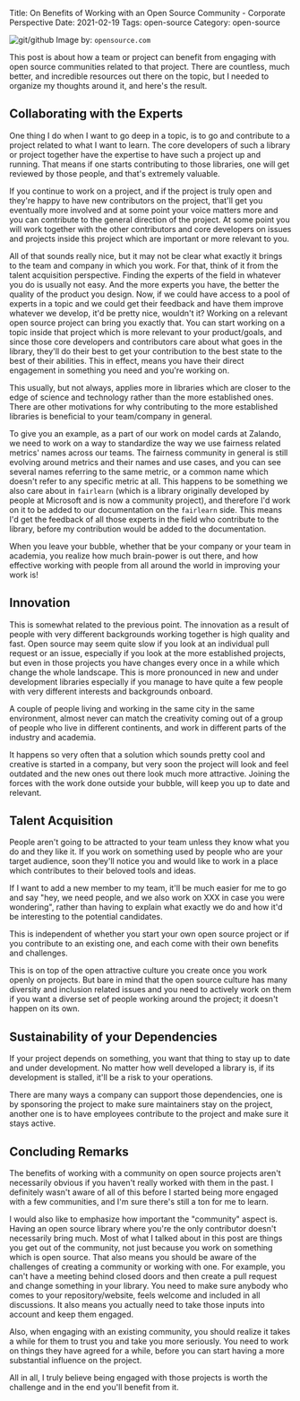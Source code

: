 Title: On Benefits of Working with an Open Source Community - Corporate Perspective
Date: 2021-02-19
Tags: open-source
Category: open-source

![git/github](files/img/people_remote_teams_world.png "Credit:
https://opensource.com") Image by: `opensource.com`

This post is about how a team or project can benefit from engaging with open
source communities related to that project. There are countless, much better,
and incredible resources out there on the topic, but I needed to organize my
thoughts around it, and here's the result.

## Collaborating with the Experts

One thing I do when I want to go deep in a topic, is to go and contribute to a
project related to what I want to learn. The core developers of such a library
or project together have the expertise to have such a project up and running.
That means if one starts contributing to those libraries, one will get reviewed
by those people, and that's extremely valuable.

If you continue to work on a project, and if the project is truly open and
they're happy to have new contributors on the project, that'll get you
eventually more involved and at some point your voice matters more and you can
contribute to the general direction of the project. At some point you will work
together with the other contributors and core developers on issues and projects
inside this project which are important or more relevant to you.

All of that sounds really nice, but it may not be clear what exactly it brings
to the team and company in which you work. For that, think of it from the
talent acquisition perspective. Finding the experts of the field in whatever
you do is usually not easy. And the more experts you have, the better the
quality of the product you design. Now, if we could have access to a pool of
experts in a topic and we could get their feedback and have them improve
whatever we develop, it'd be pretty nice, wouldn't it? Working on a relevant
open source project can bring you exactly that. You can start working on a
topic inside that project which is more relevant to your product/goals, and
since those core developers and contributors care about what goes in the
library, they'll do their best to get your contribution to the best state to
the best of their abilities. This in effect, means you have their direct
engagement in something you need and you're working on.

This usually, but not always, applies more in libraries which are closer to the
edge of science and technology rather than the more established ones. There are
other motivations for why contributing to the more established libraries is
beneficial to your team/company in general.

To give you an example, as a part of our work on model cards at Zalando, we
need to work on a way to standardize the way we use fairness related metrics'
names across our teams. The fairness community in general is still evolving
around metrics and their names and use cases, and you can see several names
referring to the same metric, or a common name which doesn't refer to any
specific metric at all. This happens to be something we also care about in
`fairlearn` (which is a library originally developed by people at Microsoft and
is now a community project), and therefore I'd work on it to be added to our
documentation on the `fairlearn` side. This means I'd get the feedback of all
those experts in the field who contribute to the library, before my
contribution would be added to the documentation.

When you leave your bubble, whether that be your company or your team in
academia, you realize how much brain-power is out there, and how effective
working with people from all around the world in improving your work is!

## Innovation

This is somewhat related to the previous point. The innovation as a result of
people with very different backgrounds working together is high quality and
fast. Open source may seem quite slow if you look at an individual pull request
or an issue, especially if you look at the more established projects, but even
in those projects you have changes every once in a while which change the whole
landscape. This is more pronounced in new and under development libraries
especially if you manage to have quite a few people with very different
interests and backgrounds onboard.

A couple of people living and working in the same city in the same environment,
almost never can match the creativity coming out of a group of people who live
in different continents, and work in different parts of the industry and
academia.

It happens so very often that a solution which sounds pretty cool and creative
is started in a company, but very soon the project will look and feel outdated
and the new ones out there look much more attractive. Joining the forces with
the work done outside your bubble, will keep you up to date and relevant.

## Talent Acquisition

People aren't going to be attracted to your team unless they know what you do
and they like it. If you work on something used by people who are your target
audience, soon they'll notice you and would like to work in a place which
contributes to their beloved tools and ideas.

If I want to add a new member to my team, it'll be much easier for me to go and
say "hey, we need people, and we also work on XXX in case you were wondering",
rather than having to explain what exactly we do and how it'd be interesting to
the potential candidates.

This is independent of whether you start your own open source project or if you
contribute to an existing one, and each come with their own benefits and
challenges.

This is on top of the open attractive culture you create once you work openly
on projects. But bare in mind that the open source culture has many diversity
and inclusion related issues and you need to actively work on them if you want
a diverse set of people working around the project; it doesn't happen on its
own.

## Sustainability of your Dependencies

If your project depends on something, you want that thing to stay up to date
and under development. No matter how well developed a library is, if its
development is stalled, it'll be a risk to your operations.

There are many ways a company can support those dependencies, one is by
sponsoring the project to make sure maintainers stay on the project, another
one is to have employees contribute to the project and make sure it stays
active.

## Concluding Remarks

The benefits of working with a community on open source projects aren't
necessarily obvious if you haven't really worked with them in the past. I
definitely wasn't aware of all of this before I started being more engaged with
a few communities, and I'm sure there's still a ton for me to learn.

I would also like to emphasize how important the "community" aspect is. Having
an open source library where you're the only contributor doesn't necessarily
bring much. Most of what I talked about in this post are things you get out of
the community, not just because you work on something which is open source.
That also means you should be aware of the challenges of creating a community
or working with one. For example, you can't have a meeting behind closed doors
and then create a pull request and change something in your library. You need
to make sure anybody who comes to your repository/website, feels welcome and
included in all discussions. It also means you actually need to take those
inputs into account and keep them engaged.

Also, when engaging with an existing community, you should realize it takes a
while for them to trust you and take you more seriously. You need to work on
things they have agreed for a while, before you can start having a more
substantial influence on the project.

All in all, I truly believe being engaged with those projects is worth the
challenge and in the end you'll benefit from it.
